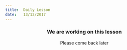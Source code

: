 ```yaml
---
title:  Daily Lesson
date:   13/12/2017
---
```


### <center>We are working on this lesson</center>
<center>Please come back later</center>